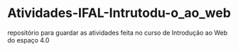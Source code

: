 # Atividades-IFAL-Intrutodu-o_ao_web
repositório para guardar as atividades feita no curso de Introdução ao Web do espaço 4.0
